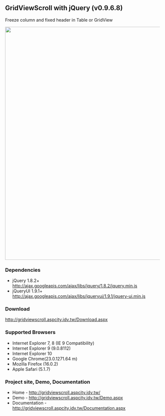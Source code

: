 ## GridViewScroll with jQuery (v0.9.6.8)
Freeze column and fixed header in Table or GridView

<img border="0" width="760px" border="0" src="http://gridviewscroll.aspcity.idv.tw/images/gridviewscroll_git.png">

### Dependencies
* jQuery 1.8.2+
http://ajax.googleapis.com/ajax/libs/jquery/1.8.2/jquery.min.js
* jQueryUI 1.9.1+
http://ajax.googleapis.com/ajax/libs/jqueryui/1.9.1/jquery-ui.min.js

### Download
http://gridviewscroll.aspcity.idv.tw/Download.aspx

### Supported Browsers
* Internet Explorer 7, 8 (IE 9 Compatibility)
* Internet Explorer 9 (9.0.8112)
* Internet Explorer 10
* Google Chrome(23.0.1271.64 m)
* Mozilla Firefox (16.0.2)
* Apple Safari (5.1.7)

### Project site, Demo, Documentation
* Home - http://gridviewscroll.aspcity.idv.tw/
* Demo - http://gridviewscroll.aspcity.idv.tw/Demo.aspx
* Documentation - http://gridviewscroll.aspcity.idv.tw/Documentation.aspx
